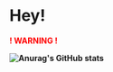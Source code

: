 <h1><strong>Hey!<strong/></h1>
  
  <p><span style="color: #ff0000;"><strong>! WARNING !&nbsp;</strong></p>

![Anurag's GitHub stats](https://github-readme-stats.vercel.app/api?username=FluffyDoesStuff&show_icons=true&theme=radical)

